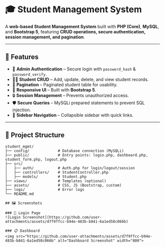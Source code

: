 # 🎓 Student Management System

A **web-based Student Management System** built with **PHP (Core)**, **MySQL**, and **Bootstrap 5**, featuring **CRUD operations, secure authentication, session management, and pagination**.  

---

## 🚀 Features

- 🔑 **Admin Authentication** – Secure login with `password_hash` & `password_verify`.  
- 👨‍🎓 **Student CRUD** – Add, update, delete, and view student records.  
- 📑 **Pagination** – Paginated student table for usability.  
- 📱 **Responsive UI** – Built with **Bootstrap 5**.  
- 🔒 **Session Management** – Prevents unauthorized access.  
- 🛡 **Secure Queries** – MySQLi prepared statements to prevent SQL injection.  
- 📂 **Sidebar Navigation** – Collapsible sidebar with quick links.  

---

## 📂 Project Structure

```text
student_mgmt/
├── config/             # Database connection (MySQLi)
├── public/             # Entry points: login.php, dashboard.php, student_form.php, logout.php
├── src/
│   ├── auth/           # Auth.php for login/logout/session
│   ├── controllers/    # StudentController.php
│   ├── models/         # Student.php
├── views/              # Templates (optional)
├── assets/             # CSS, JS (Bootstrap, custom)
├── logs/               # Error logs
└── README.md

## 🖼 Screenshots

### 🔐 Login Page
![Login Screenshot](https://github.com/user-attachments/assets/d7f9ffcc-b94e-483b-b841-6a1ed58c066b)

### 📋 Dashboard
<img src="https://github.com/user-attachments/assets/d7f9ffcc-b94e-483b-b841-6a1ed58c066b" alt="Dashboard Screenshot" width="800">
